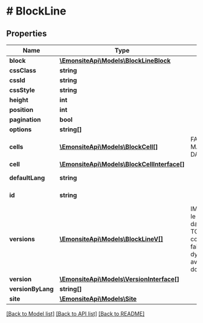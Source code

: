 # # BlockLine

## Properties

Name | Type | Description | Notes
------------ | ------------- | ------------- | -------------
**block** | [**\EmonsiteApi\Models\BlockLineBlock**](BlockLineBlock.md) |  | [optional]
**cssClass** | **string** |  | [optional]
**cssId** | **string** |  | [optional]
**cssStyle** | **string** |  | [optional]
**height** | **int** |  | [optional]
**position** | **int** |  | [optional]
**pagination** | **bool** |  | [optional]
**options** | **string[]** |  | [optional]
**cells** | [**\EmonsiteApi\Models\BlockCell[]**](BlockCell.md) | FAIRE LE MAPPING DANS L&#39;ENTITY | [optional]
**cell** | [**\EmonsiteApi\Models\BlockCellInterface[]**](BlockCellInterface.md) |  | [optional]
**defaultLang** | **string** |  | [optional] [readonly]
**id** | **string** |  | [optional] [readonly]
**versions** | [**\EmonsiteApi\Models\BlockLineV[]**](BlockLineV.md) | IMPLEMENTEZ le mapping dans l&#39;entity TODO trouver comment le faire dynamiquement avec un listener doctrine | [optional]
**version** | [**\EmonsiteApi\Models\VersionInterface[]**](VersionInterface.md) |  | [optional]
**versionByLang** | **string[]** |  | [optional]
**site** | [**\EmonsiteApi\Models\Site**](Site.md) |  | [optional]

[[Back to Model list]](../../README.md#models) [[Back to API list]](../../README.md#endpoints) [[Back to README]](../../README.md)
